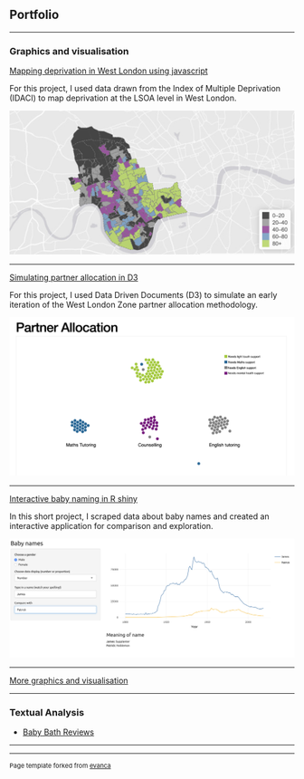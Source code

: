 ## Portfolio

---

### Graphics and visualisation

[Mapping deprivation in West London using javascript](/sample_page)
<br>
<p>For this project, I used data drawn from the Index of Multiple Deprivation (IDACI) to map deprivation at the LSOA level in West London.</p>
<img src="images/WLMapping.png?raw=true"/>

---
[Simulating partner allocation in D3](http://bl.ocks.org/bsuthersan/7b1184e2b955d3d7906fc902b8e2db10)
<br>
<p>For this project, I used Data Driven Documents (D3) to simulate an early iteration of the West London Zone partner allocation methodology.</p>
<img src="images/Partnerallocation.png?raw=true"/>

---
[Interactive baby naming in R shiny](https://bsuthersan.shinyapps.io/babynames-master/)
<br>
<p>In this short project, I scraped data about baby names and created an interactive application for comparison and exploration.</p>
<img src="images/babynames.png?raw=true"/>

---
[More graphics and visualisation](/dataandvis)

---

### Textual Analysis

- [Baby Bath Reviews](/babybath)

---




---
<p style="font-size:11px">Page template forked from <a href="https://github.com/evanca/quick-portfolio">evanca</a></p>
<!-- Remove above link if you don't want to attibute -->
